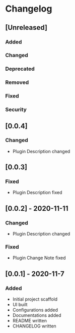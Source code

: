 # Changelog

## [Unreleased]
### Added

### Changed

### Deprecated

### Removed

### Fixed

### Security
## [0.0.4]
### Changed
- Plugin Description changed

## [0.0.3]
### Fixed
- Plugin Description fixed

## [0.0.2] - 2020-11-11
### Changed
- Plugin Description changed

### Fixed
- Plugin Change Note fixed

## [0.0.1] - 2020-11-7
### Added
- Initial project scaffold
- UI built
- Configurations added
- Documentations added
- README written
- CHANGELOG written
